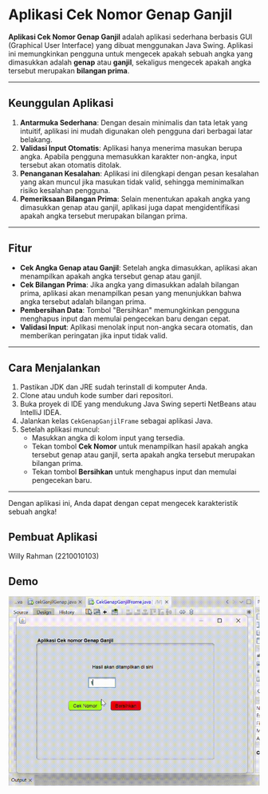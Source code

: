 # Aplikasi Cek Nomor Genap Ganjil

**Aplikasi Cek Nomor Genap Ganjil** adalah aplikasi sederhana berbasis GUI (Graphical User Interface) yang dibuat menggunakan Java Swing. Aplikasi ini memungkinkan pengguna untuk mengecek apakah sebuah angka yang dimasukkan adalah **genap** atau **ganjil**, sekaligus mengecek apakah angka tersebut merupakan **bilangan prima**.

---

## Keunggulan Aplikasi
1. **Antarmuka Sederhana**: Dengan desain minimalis dan tata letak yang intuitif, aplikasi ini mudah digunakan oleh pengguna dari berbagai latar belakang.
2. **Validasi Input Otomatis**: Aplikasi hanya menerima masukan berupa angka. Apabila pengguna memasukkan karakter non-angka, input tersebut akan otomatis ditolak.
3. **Penanganan Kesalahan**: Aplikasi ini dilengkapi dengan pesan kesalahan yang akan muncul jika masukan tidak valid, sehingga meminimalkan risiko kesalahan pengguna.
4. **Pemeriksaan Bilangan Prima**: Selain menentukan apakah angka yang dimasukkan genap atau ganjil, aplikasi juga dapat mengidentifikasi apakah angka tersebut merupakan bilangan prima.

---

## Fitur
- **Cek Angka Genap atau Ganjil**: Setelah angka dimasukkan, aplikasi akan menampilkan apakah angka tersebut genap atau ganjil.
- **Cek Bilangan Prima**: Jika angka yang dimasukkan adalah bilangan prima, aplikasi akan menampilkan pesan yang menunjukkan bahwa angka tersebut adalah bilangan prima.
- **Pembersihan Data**: Tombol "Bersihkan" memungkinkan pengguna menghapus input dan memulai pengecekan baru dengan cepat.
- **Validasi Input**: Aplikasi menolak input non-angka secara otomatis, dan memberikan peringatan jika input tidak valid.

---

## Cara Menjalankan
1. Pastikan JDK dan JRE sudah terinstall di komputer Anda.
2. Clone atau unduh kode sumber dari repositori.
3. Buka proyek di IDE yang mendukung Java Swing seperti NetBeans atau IntelliJ IDEA.
4. Jalankan kelas `CekGenapGanjilFrame` sebagai aplikasi Java.
5. Setelah aplikasi muncul:
   - Masukkan angka di kolom input yang tersedia.
   - Tekan tombol **Cek Nomor** untuk menampilkan hasil apakah angka tersebut genap atau ganjil, serta apakah angka tersebut merupakan bilangan prima.
   - Tekan tombol **Bersihkan** untuk menghapus input dan memulai pengecekan baru.

---

Dengan aplikasi ini, Anda dapat dengan cepat mengecek karakteristik sebuah angka!

## Pembuat Aplikasi
Willy Rahman (2210010103)

## Demo
![Demo GIF](https://github.com/willyrahman/AplikasiCekNomorGanjilGenap/blob/main/img/Demo%20Cek%20Nomor%20Genap%20Ganjil.gif)

